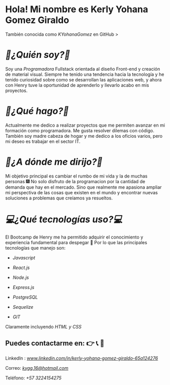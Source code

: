 
# Hola! Mi nombre es Kerly Yohana Gomez Giraldo
También conocida como *KYohanaGomez* en GitHub >

# *📑¿Quién soy?📑*

Soy una *Programadora* Fullstack orientada al diseño Front-end y creación de material visual. 
Siempre he tenido una tendencia hacia la tecnología y he tenido curiosidad sobre como se desarrollan las aplicaciones web, y ahora con Henry tuve la oportunidad de aprenderlo y llevarlo acabo en mis proyectos.

  
# *📌¿Qué hago?📌*

Actualmente me dedico a realizar proyectos que me permiten avanzar en mi formación como programadora. Me gusta resolver dilemas con código. 
También soy madre cabeza de hogar y me dedico a los oficios varios, pero mi deseo es trabajar en el sector IT.

  

# *🚀¿A dónde me dirijo?🚀*

Mi objetivo principal es cambiar el rumbo de mi vida y la de muchas personas 🎆 
No solo disfruto de la programacion por la cantidad de demanda que hay en el mercado. Sino que realmente me apasiona ampliar mi perspectiva de las cosas que existen en el mundo y encontrar nuevas soluciones a problemas que creíamos ya resueltos. 


# *💻¿Qué tecnologías uso?💻*

El Bootcamp de Henry me ha permitido adquirir el conocimiento y experiencia fundamental para despegar 🚀 Por lo que las principales tecnologías que manejo son: 

* *Javascript*

* *React.js*

* *Node.js* 

* *Express.js* 

* *PostgreSQL* 

* *Sequelize* 

* *GIT* 

Claramente incluyendo *HTML y CSS*

 

## Puedes contactarme en: 👉 📞 📧

LinkedIn : *www.linkedin.com/in/kerly-yohana-gomez-giraldo-65a124276*

Correo: *kygg.16@hotmail.com*

Teléfono: *+57 3224154275*
